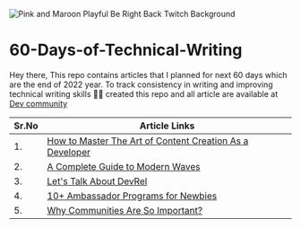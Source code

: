 
![Pink and Maroon Playful Be Right Back Twitch Background](https://user-images.githubusercontent.com/59861179/198283298-19983963-7abc-4bd7-b2db-ec0f84b28be0.png)

# 60-Days-of-Technical-Writing

Hey there,
This repo contains articles that I planned for next 60 days which are the end of 2022 year. To track consistency in writing and improving technical writing skills ✍🏻 created this repo and all article are available at [Dev community](https://patilganesh1010.hashnode.dev/)

| Sr.No  | Article Links |
| ------------- | ------------- |
| 1.  | [How to Master The Art of Content Creation As a Developer](https://patilganesh1010.hashnode.dev/how-to-master-the-art-of-content-creation-as-a-developer)  |
| 2.  | [A Complete Guide to Modern Waves](https://patilganesh1010.hashnode.dev/a-complete-guide-to-modern-waves)  |
| 3.  | [Let's Talk About DevRel](https://patilganesh1010.hashnode.dev/lets-talk-about-devrel)  |
| 4.  | [10+ Ambassador Programs for Newbies](https://patilganesh1010.hashnode.dev/10-ambassador-programs-for-newbies)  |
| 5.  | [Why Communities Are So Important?](https://patilganesh1010.hashnode.dev/why-communities-are-so-important)  |


 
